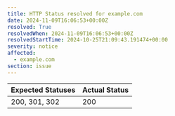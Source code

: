 ```yaml
---
title: HTTP Status resolved for example.com
date: 2024-11-09T16:06:53+00:00Z
resolved: True
resolvedWhen: 2024-11-09T16:06:53+00:00Z
resolvedStartTime: 2024-10-25T21:09:43.191474+00:00
severity: notice
affected:
  - example.com
section: issue
---
```


| Expected Statuses | Actual Status  |
|-------------------|----------------|
| 200, 301, 302 | 200 |
